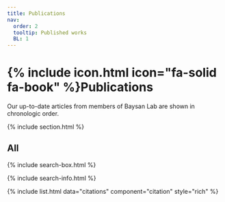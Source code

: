 ```yaml
---
title: Publications
nav:
  order: 2
  tooltip: Published works
  BL: 1
---
```


# {% include icon.html icon="fa-solid fa-book" %}Publications

Our up-to-date articles from members of Baysan Lab are shown in chronologic order. 

{% include section.html %}

## All

{% include search-box.html %}

{% include search-info.html %}

{% include list.html data="citations" component="citation" style="rich" %}
